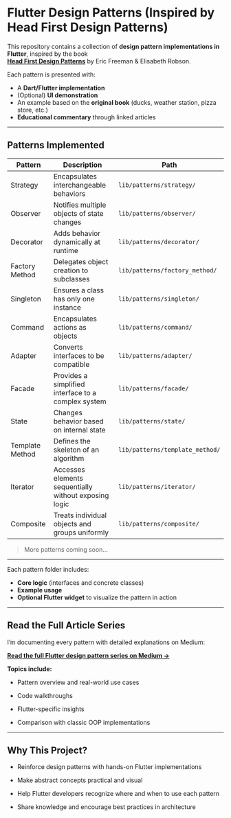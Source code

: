 # Flutter Design Patterns (Inspired by Head First Design Patterns)

This repository contains a collection of **design pattern implementations in Flutter**, inspired by the book  
**[Head First Design Patterns](https://www.oreilly.com/library/view/head-first-design/0596007124/)** by Eric Freeman & Elisabeth Robson.

Each pattern is presented with:
- A **Dart/Flutter implementation**
- (Optional) **UI demonstration**
- An example based on the **original book** (ducks, weather station, pizza store, etc.)
- **Educational commentary** through linked articles

---

## Patterns Implemented

| Pattern            | Description                                           | Path                                 |
|--------------------|-------------------------------------------------------|--------------------------------------|
| Strategy           | Encapsulates interchangeable behaviors                | `lib/patterns/strategy/`             |
| Observer           | Notifies multiple objects of state changes            | `lib/patterns/observer/`             |
| Decorator          | Adds behavior dynamically at runtime                  | `lib/patterns/decorator/`            |
| Factory Method     | Delegates object creation to subclasses               | `lib/patterns/factory_method/`       |
| Singleton          | Ensures a class has only one instance                 | `lib/patterns/singleton/`            |
| Command            | Encapsulates actions as objects                       | `lib/patterns/command/`              |
| Adapter            | Converts interfaces to be compatible                  | `lib/patterns/adapter/`              |
| Facade             | Provides a simplified interface to a complex system   | `lib/patterns/facade/`               |
| State              | Changes behavior based on internal state              | `lib/patterns/state/`                |
| Template Method    | Defines the skeleton of an algorithm                  | `lib/patterns/template_method/`      |
| Iterator           | Accesses elements sequentially without exposing logic | `lib/patterns/iterator/`             |
| Composite          | Treats individual objects and groups uniformly        | `lib/patterns/composite/`            |

> More patterns coming soon...

---

Each pattern folder includes:
- **Core logic** (interfaces and concrete classes)
- **Example usage**
- **Optional Flutter widget** to visualize the pattern in action

---

## Read the Full Article Series

I’m documenting every pattern with detailed explanations on Medium:


**[Read the full Flutter design pattern series on Medium →](https://medium.com/@alyaatalaat205)**

**Topics include:**

- Pattern overview and real-world use cases

- Code walkthroughs

- Flutter-specific insights

- Comparison with classic OOP implementations



---

## Why This Project?

- Reinforce design patterns with hands-on Flutter implementations

- Make abstract concepts practical and visual

- Help Flutter developers recognize where and when to use each pattern

- Share knowledge and encourage best practices in architecture



